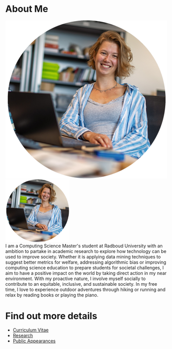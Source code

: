 # About Me
![Profile Picture Marie-Sophie Simon](/img/Marie-SophieSimon.png)
<img src="/img/Marie-SophieSimon.png" width="200">  
I am a Computing Science Master's student at Radboud University with an ambition to partake in academic research to explore how technology can be used to improve society. Whether it is applying data mining techniques to suggest better metrics for welfare, addressing algorithmic bias or improving computing science education to prepare students for societal challenges, I aim to have a positive impact on the world by taking direct action in my near environment. With my proactive nature, I involve myself socially to contribute to an equitable, inclusive, and sustainable society. In my free time, I love to experience outdoor adventures through hiking or running and relax by reading books or playing the piano.

# Find out more details
- [Curriculum Vitae](cv.md)
- [Research](research.md)
- [Public Appearances](public.md)  

<!---
- [Data Science Projects](datascience.md)
- [Science in Society Projects](sis.md)
- [Academic Interests](academicInterest.md)  
--->